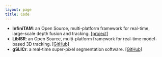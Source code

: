 ```yaml
---
layout: page
title: Code
---
```



- **InfiniTAM**: an Open Source, multi-platform framework for real-time, large-scale depth fusion and tracking. [[project]](http://www.infinitam.org)
- **LibISR**: an Open Source, multi-platform framework for real-time model-based 3D tracking. [[GitHub]](https://github.com/carlren/LibISR)
- **gSLICr**: a real-time super-pixel segmentation software. [[GitHub]](https://github.com/carlren/gSLICr)
